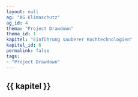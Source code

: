 ```yaml
---
layout: null
ag: "AG Klimaschutz"
ag_id: 4
thema: "Project Drawdown"
thema_id: 1
kapitel: "Einführung sauberer Kochtechnologien"
kapitel_id: 6
permalink: false
tags:
- "Project Drawdown"
---
```


## {{ kapitel }}
